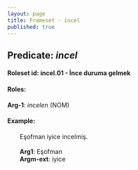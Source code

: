 ```yaml
---
layout: page
title: Frameset - incel
published: true
---
```

<h2>Predicate: <i>incel</i></h2>
<h4>Roleset id: incel.01 - İnce duruma gelmek<br>
<h4>Roles:</h4>
<b>Arg-1</b>: <i>incelen</i>  (NOM) <br>
<h4>Example:</h4>
&emsp;&emsp;Eşofman iyice incelmiş.<br><br>
&emsp;&emsp;<b>Arg1</b>:  Eşofman<br>
&emsp;&emsp;<b>Argm-ext</b>:  iyice<br>

